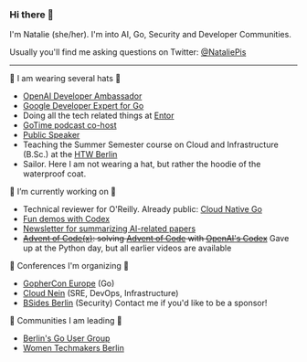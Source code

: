 ### Hi there 👋

I'm Natalie (she/her). I'm into AI, Go, Security and Developer Communities.

Usually you'll find me asking questions on Twitter: [@NataliePis](https://twitter.com/NataliePis)

---

🎩  I am wearing several hats 🎩

- [OpenAI Developer Ambassador](https://openai.com/blog/gpt-3-apps/)
- [Google Developer Expert for Go](https://developers.google.com/community/experts/directory/profile/profile-natalie-pistunovich)
- Doing all the tech related things at [Entor](https://entor.io)
- [GoTime podcast co-host](https://twitter.com/gotimefm)
- [Public Speaker](https://github.com/pisush/public-speaking)
- Teaching the Summer Semester course on Cloud and Infrastructure (B.Sc.) at the [HTW Berlin](https://www.htw-berlin.de/)
- Sailor. Here I am not wearing a hat, but rather the hoodie of the waterproof coat.


🔭 I’m currently working on 🔭

- Technical reviewer for O'Reilly. Already public: [Cloud Native Go](https://www.amazon.com/Cloud-Native-Go-Unreliable-Environments-ebook/dp/B09328K9QG)
- [Fun demos with Codex](https://www.youtube.com/watch?v=fuFh_CDByHA&list=PLQTDXis1psVf7-Jr9vjne3_mMqjWPpsmu)
- [Newsletter for summarizing AI-related papers](https://nataliepis.substack.com/account)
- ~~[Advent of Code(x)](https://www.youtube.com/watch?v=5Vl5uOy4oQ4&list=PLQTDXis1psVf60baWXivYS8nLqPSGSG2t): solving [Advent of Code](https://adventofcode.com/) with [OpenAI's Codex](https://openai.com/blog/openai-codex/)~~ Gave up at the Python day, but all earlier videos are available



📣  Conferences I'm organizing 📣

- [GopherCon Europe](https://gophercon.eu/) (Go)
- [Cloud Nein](https://cloudne.in/) (SRE, DevOps, Infrastructure)
- [BSides Berlin](https://bsides.berlin/) (Security)
Contact me if you'd like to be a sponsor!



🌱 Communities I am leading 🌱

- [Berlin's Go User Group](https://www.meetup.com/golang-users-berlin/)
- [Women Techmakers Berlin](https://www.meetup.com/Women-Techmakers-Berlin/)




<!--
**Pisush/pisush** is a ✨ _special_ ✨ repository because its `README.md` (this file) appears on your GitHub profile.

Here are some ideas to get you started:


- 🌱 I’m currently learning ...
- 👯 I’m looking to collaborate on ...
- 🤔 I’m looking for help with ...
- 💬 Ask me about ...
- ⚡ Fun fact: ...
-->
